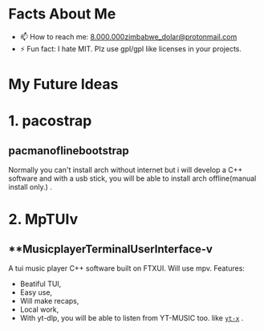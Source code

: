 # Facts About Me

- 📫 How to reach me: 8.000.000zimbabwe_dolar@protonmail.com
- ⚡ Fun fact: I hate MIT. Plz use gpl/gpl like licenses in your projects.

# My Future Ideas

# 1. pacostrap
## **pacmanoflinebootstrap**

Normally you can't install arch without internet but i will develop a C++ software and with a usb stick, you will be able to install arch offline(manual install only.) .

# 2. MpTUIv
## **MusicplayerTerminalUserInterface-v

A tui music player C++ software built on FTXUI. Will use mpv. Features:

- Beatiful TUI,
- Easy use,
- Will make recaps,
- Local work,
- With yt-dlp, you will be able to listen from YT-MUSIC too. like [`yt-x`](https://github.com/Benexl/yt-x) .
